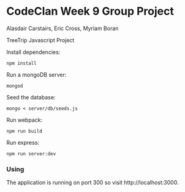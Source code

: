 # CodeClan Week 9 Group Project
Alasdair Carstairs, Eric Cross, Myriam Boran

TreeTrip Javascript Project



Install dependencies:

```
npm install
```

Run a mongoDB server:

```
mongod
```

Seed the database:

```
mongo < server/db/seeds.js
```

Run webpack:

```
npm run build
```

Run express:

```
npm run server:dev
```

### Using

The application is running on port 300 so visit http://localhost:3000.
